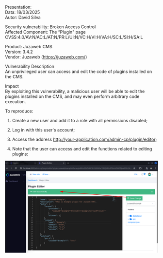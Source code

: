 Presentation:\
Data: 18/03/2025\
Autor: David Silva

Security vulnerability: Broken Access Control\
Affected Component:  The “Plugin" page\
CVSS:4.0/AV:N/AC:L/AT:N/PR:L/UI:N/VC:H/VI:H/VA:H/SC:L/SI:H/SA:L

Product: Juzaweb CMS\
Version: 3.4.2\
Vendor: Juzaweb (https://juzaweb.com/)

Vulnerability Description\
An unprivileged user can access and edit the code of plugins installed on the CMS.

Impact\
By exploiting this vulnerability, a malicious user will be able to edit the plugins installed on the CMS, and may even perform arbitrary code execution.

To reproduce:
1) Create a new user and add it to a role with all permissions disabled;

2) Log in with this user's account;

3) Access the address http://your-application.com/admin-cp/plugin/editor;

4) Note that the user can access and edit the functions related to editing plugins:

![step4](img/1.png)